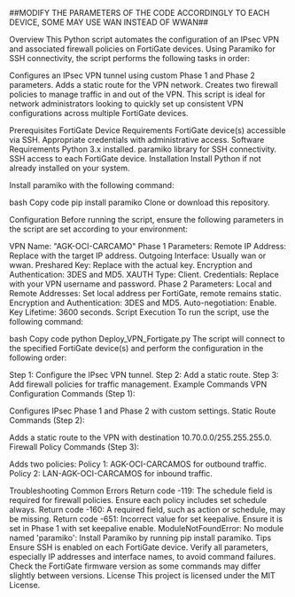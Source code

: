 ##MODIFY THE PARAMETERS OF THE CODE ACCORDINGLY TO EACH DEVICE, SOME MAY USE WAN INSTEAD OF WWAN##

Overview This Python script automates the configuration of an IPsec VPN and associated firewall policies on FortiGate devices. Using Paramiko for SSH connectivity, the script performs the following tasks in order:

Configures an IPsec VPN tunnel using custom Phase 1 and Phase 2 parameters. Adds a static route for the VPN network. Creates two firewall policies to manage traffic in and out of the VPN. This script is ideal for network administrators looking to quickly set up consistent VPN configurations across multiple FortiGate devices.

Prerequisites FortiGate Device Requirements FortiGate device(s) accessible via SSH. Appropriate credentials with administrative access. Software Requirements Python 3.x installed. paramiko library for SSH connectivity. SSH access to each FortiGate device. Installation Install Python if not already installed on your system.

Install paramiko with the following command:

bash Copy code pip install paramiko Clone or download this repository.

Configuration Before running the script, ensure the following parameters in the script are set according to your environment:

VPN Name: "AGK-OCI-CARCAMO" Phase 1 Parameters: Remote IP Address: Replace with the target IP address. Outgoing Interface: Usually wan or wwan. Preshared Key: Replace with the actual key. Encryption and Authentication: 3DES and MD5. XAUTH Type: Client. Credentials: Replace with your VPN username and password. Phase 2 Parameters: Local and Remote Addresses: Set local address per FortiGate, remote remains static. Encryption and Authentication: 3DES and MD5. Auto-negotiation: Enable. Key Lifetime: 3600 seconds. Script Execution To run the script, use the following command:

bash Copy code python Deploy_VPN_Fortigate.py The script will connect to the specified FortiGate device(s) and perform the configuration in the following order:

Step 1: Configure the IPsec VPN tunnel. Step 2: Add a static route. Step 3: Add firewall policies for traffic management. Example Commands VPN Configuration Commands (Step 1):

Configures IPsec Phase 1 and Phase 2 with custom settings. Static Route Commands (Step 2):

Adds a static route to the VPN with destination 10.70.0.0/255.255.255.0. Firewall Policy Commands (Step 3):

Adds two policies: Policy 1: AGK-OCI-CARCAMOS for outbound traffic. Policy 2: LAN-AGK-OCI-CARCAMOS for inbound traffic.

Troubleshooting Common Errors Return code -119: The schedule field is required for firewall policies. Ensure each policy includes set schedule always. Return code -160: A required field, such as action or schedule, may be missing. Return code -651: Incorrect value for set keepalive. Ensure it is set in Phase 1 with set keepalive enable. ModuleNotFoundError: No module named 'paramiko': Install Paramiko by running pip install paramiko. Tips Ensure SSH is enabled on each FortiGate device. Verify all parameters, especially IP addresses and interface names, to avoid command failures. Check the FortiGate firmware version as some commands may differ slightly between versions. 
License This project is licensed under the MIT License.

